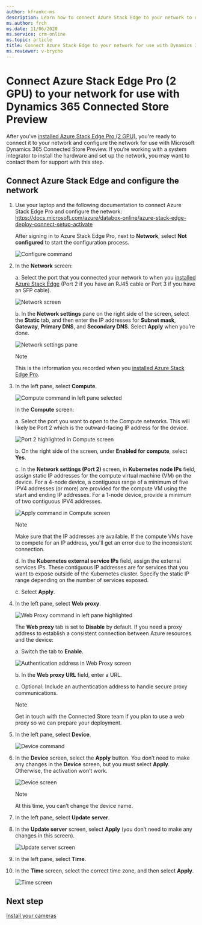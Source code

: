 ```yaml
---
author: kfrankc-ms
description: Learn how to connect Azure Stack Edge to your network to use with Dynamics 365 Connected Store Preview
ms.author: frch
ms.date: 11/06/2020
ms.service: crm-online
ms.topic: article
title: Connect Azure Stack Edge to your network for use with Dynamics 365 Connected Store Preview
ms.reviewer: v-brycho
---
```


# Connect Azure Stack Edge Pro (2 GPU) to your network for use with Dynamics 365 Connected Store Preview

After you've [installed Azure Stack Edge Pro (2 GPU)](ase-install.md), you're ready to connect it to your network and configure the network for use with Microsoft Dynamics 365 Connected Store Preview. If you’re working with a system integrator to install the hardware and set up the network, you may want to contact them for support with this step. 

## Connect Azure Stack Edge and configure the network

1. Use your laptop and the following documentation to connect Azure Stack Edge Pro and configure the network: https://docs.microsoft.com/azure/databox-online/azure-stack-edge-deploy-connect-setup-activate

    After signing in to Azure Stack Edge Pro, next to **Network**, select **Not configured** to start the configuration process.
    
   ![Configure command](media/ase-configure-network.PNG "Configure command")
 
2. In the **Network** screen:

   a. Select the port that you connected your network to when you [installed Azure Stack Edge](ase-install.md) (Port 2 if you have an RJ45 cable or Port 3 if you have an SFP cable).
    
   ![Network screen](media/ase-network.PNG "Network screen")
 
   b. In the **Network settings** pane on the right side of the screen, select the **Static** tab, and then enter the IP addresses for **Subnet mask**, **Gateway**, **Primary DNS**, and **Secondary DNS**. Select **Apply** when you’re done.

   ![Network settings pane](media/ase-network-settings.PNG "Network settings pane")
 
   > [!NOTE]
   > This is the information you recorded when you [installed Azure Stack Edge Pro](ase-install.md). 
   
3. In the left pane, select **Compute**.

    ![Compute command in left pane selected](media/ase-compute.PNG "Compute command in left pane selected")
    
    In the **Compute** screen:
    
    a. Select the port you want to open to the Compute networks. This will likely be Port 2 which is the outward-facing IP address for the device.  
    
    ![Port 2 highlighted in Compute screen](media/ase-compute-port-2.PNG "Port 2 highlighted in Compute screen")

    b. On the right side of the screen, under **Enabled for compute**, select **Yes**.    
    
    c. In the **Network settings (Port 2)** screen, in **Kubernetes node IPs** field, assign static IP addresses for the compute virtual machine (VM) on the device. For a 4-node device, a contiguous range of a minimum of five IPV4 addresses (or more) are provided for the compute VM using the start and ending IP addresses. For a 1-node device, provide a minimum of two contiguous IPV4 addresses. 
    
    ![Apply command in Compute screen](media/ase-compute-apply.PNG "Apply command in Compute screen")
    
    > [!NOTE]
    > Make sure that the IP addresses are available. If the compute VMs have to compete for an IP address, you'll get an error due to the inconsistent connection.
    
    d. In the **Kubernetes external service IPs** field, assign the external services IPs. These contiguous IP addresses are for services that you want to expose outside of the Kubernetes cluster. Specify the static IP range depending on the number of services exposed. 
    
    c. Select **Apply**.      
    
4. In the left pane, select **Web proxy**.

    ![Web Proxy command in left pane highlighted](media/ase-web-proxy.PNG "Web Proxy command in left pane highlighted")
    
    The **Web proxy** tab is set to **Disable** by default. If you need a proxy address to establish a consistent connection between Azure resources and the device:
    
    a. Switch the tab to **Enable**.
    
    ![Authentication address in Web Proxy screen](media/ase-web-proxy-authentication-address.PNG "Authentication address in Web Proxy screen")
    
    b. In the **Web proxy URL** field, enter a URL.
    
    c. Optional: Include an authentication address to handle secure proxy communications.     
    
    > [!NOTE]
    > Get in touch with the Connected Store team if you plan to use a web proxy so we can prepare your deployment. 
     
5. In the left pane, select **Device**.

   ![Device command](media/ase-device-left-nav.PNG "Device command")
 
6. In the **Device** screen, select the **Apply** button. You don’t need to make any changes in the **Device** screen, but you must select **Apply**. Otherwise, the activation won’t work.

   ![Device screen](media/ase-device.PNG "Device screen")
 
   > [!NOTE]
   > At this time, you can’t change the device name. 

7. In the left pane, select **Update server**.

8. In the **Update server** screen, select **Apply** (you don’t need to make any changes in this screen).

   ![Update server screen](media/ase-update-server.PNG "Update server screen")
 
9. In the left pane, select **Time**.    

10. In the **Time** screen, select the correct time zone, and then select **Apply**. 

    ![Time screen](media/ase-select-time-zone.PNG "Time screen")
   
## Next step

[Install your cameras](install-cameras.md)
